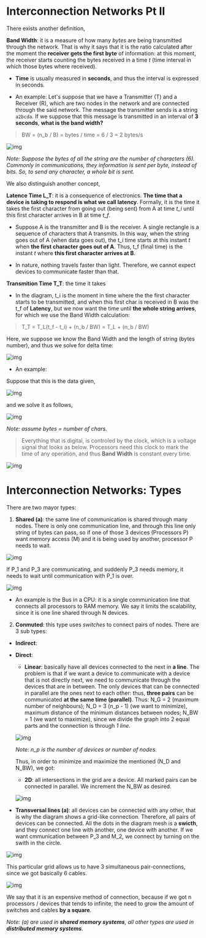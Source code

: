 # Interconnection Networks Pt II

There exists another definition,

**Band Width**: it is a measure of how many *bytes* are being transmitted through the network. That is why it says that it is the ratio calculated after the moment the **receiver gets the first byte** of information: at this moment, the receiver starts counting the bytes received in a time *t* (time interval in which those bytes where received). 

- **Time** is usually measured in **seconds**, and thus the interval is expressed in seconds.

- An example: Let's suppose that we have a Transmitter (T) and a Receiver (R), which are two nodes in the network and are connected through the said network. The message the transmitter sends is a string `a2bcda`. If we suppose that this message is transmitted in an interval of **3 seconds**, **what is the band width?**

> BW = (n_b / B) = bytes / time = 6 / 3 = 2 bytes/s

![img](res/2.png)

*Note: Suppose the bytes of all the string are the number of characters (6). Commonly in communications, they information is sent per byte, instead of bits. So, to send any character, a whole bit is sent.*

We also distinguish another concept,

**Latence Time L_T**: it is a consequence of electronics. **The time that a device is taking to respond is what we call latency**. Formally, it is the time it takes the first character from going out (being sent) from A at time *t_i* until this first character arrives in B at time *t_f*.

- Suppose A is the transmitter and B is the receiver. A single rectangle is a sequence of characters that A transmits. In this way, when the string goes out of A (when data goes out), the t_i time starts at this instant *t* when **the first character goes out of A**. Thus, t_f (final time) is the instant *t* where **this first character arrives at B**.

- In nature, nothing travels faster than light. Therefore, we cannot expect devices to communicate faster than that.

**Transmition Time T_T**: the time it takes 

- In the diagram, t_i is the moment in time where the the first character starts to be transmitted, and when this first char is received in B was the t_f of **Latency**, but we now want the time until **the whole string arrives**, for which we use the Band Width calculation:

> T_T = T_L(t_f - t_i) + (n_b / BW) = T_L + (n_b / BW)

Here, we suppose we know the Band Width and the length of string (bytes number), and thus we solve for delta time:

![img](res/3.png)

- An example:

Suppose that this is the data given,

![img](res/4.png)

and we solve it as follows,

![img](res/5.png)

*Note: assume bytes = number of chars.*

> Everything that is digital, is controled by the clock, which is a voltage signal that looks as below. Processors need this clock to mark the time of any operation, and thus **Band Width** is constant every time.

![img](res/6.png)

# Interconnection Networks: Types

There are two mayor types:

1. **Shared (a)**: the same line of communication is shared through many nodes. There is only one communication line, and through this line only string of bytes can pass, so if one of those 3 devices (Processors P) want memory access (M) and it is being used by another, processor P needs to wait. 

![img](res/7.png)

If P_1 and P_3 are communicating, and suddenly P_3 needs memory, it needs to wait until communication with P_1 is over.

![img](res/8.png)

- An example is the Bus in a CPU: it is a single communication line that connects all processors to RAM memory. We say it limits the scalability, since it is one line shared through N devices.

2. **Conmuted**: this type uses *switches* to connect pairs of nodes. There are 3 sub types:

- **Indirect**:

- **Direct**:

    - **Linear**: basically have all devices connected to the next in **a line**. The problem is that if we want a device to communicate with a device that is not directly next, we need to communicate through the devices that are in between. The only devices that can be connected in parallel are the ones next to each other: thus, **three pairs** can be communicated **at the same time (parallel)**. Thus: N_G = 2 (maximum number of neighbours); N_D = 3 (n_p - 1) (we want to minimize), maximum distance of the minimum distances between nodes; N_BW = 1 (we want to maximize), since we divide the graph into 2 equal parts and the connection is through *1 line*.

    ![img](res/11.png)

    *Note: n_p is the number of devices or number of nodes.*

    Thus, in order to minimize and maximize the mentioned (N_D and N_BW), we got:

    - **2D**: all intersections in the grid are a device. All marked pairs can be connected in parallel. We increment the N_BW as desired.

    ![img](res/12.png)

- **Transversal lines (a)**: all devices can be connected with any other, that is why the diagram shows a grid-like connection. Therefore, all pairs of devices can be connected. All the dots in the diagram mesh is a **swicth**, and they connect one line with another, one device with another. If we want cmmunication between P_3 and M_2, we connect by turning on the swith in the circle. 

![img](res/9.png)

This particular grid allows us to have 3 simultaneous pair-connections, since we got basically 6 cables.

![img](res/10.png)

We say that it is an expensive method of connection, because if we got n processors / devices that tends to infinite, the need to grow the amount of switches and cables **by a square**.

*Note: (a) are used in **shared memory systems**, all other types are used in **distributed memory systems**.*

